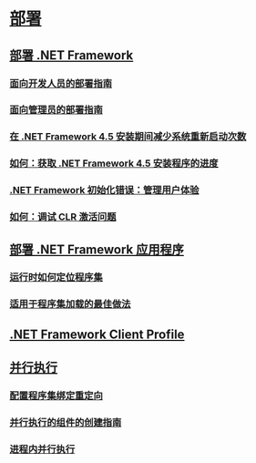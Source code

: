 # [部署](index.md)
## [部署 .NET Framework](deploying-the-net-framework.md)
### [面向开发人员的部署指南](deployment-guide-for-developers.md)
### [面向管理员的部署指南](guide-for-administrators.md)
### [在 .NET Framework 4.5 安装期间减少系统重新启动次数](reducing-system-restarts.md)
### [如何：获取 .NET Framework 4.5 安装程序的进度](how-to-get-progress-from-the-dotnet-installer.md)
### [.NET Framework 初始化错误：管理用户体验](initialization-errors-managing-the-user-experience.md)
### [如何：调试 CLR 激活问题](how-to-debug-clr-activation-issues.md)
## [部署 .NET Framework 应用程序](net-framework-applications.md)
### [运行时如何定位程序集](how-the-runtime-locates-assemblies.md)
### [适用于程序集加载的最佳做法](best-practices-for-assembly-loading.md)
## [.NET Framework Client Profile](client-profile.md)
## [并行执行](side-by-side-execution.md)
### [配置程序集绑定重定向](configuring-assembly-binding-redirection.md)
### [并行执行的组件的创建指南](guidelines-for-creating-components-for-side-by-side-execution.md)
### [进程内并行执行](in-process-side-by-side-execution.md)
